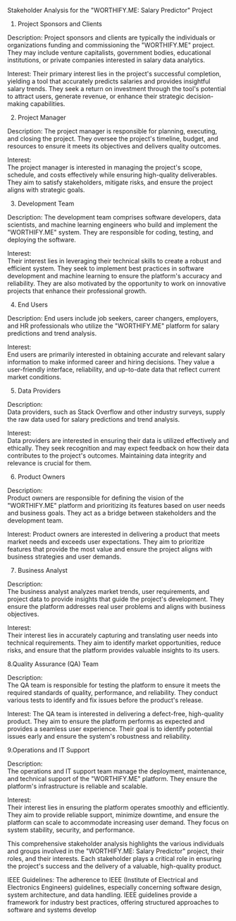 Stakeholder Analysis for the "WORTHIFY.ME: Salary Predictor" Project

1. Project Sponsors and Clients

Description:
Project sponsors and clients are typically the individuals or organizations funding and commissioning the "WORTHIFY.ME" project. They may include venture capitalists, government bodies, educational institutions, or private companies interested in salary data analytics.

Interest: 
Their primary interest lies in the project's successful completion, yielding a tool that accurately predicts salaries and provides insightful salary trends. They seek a return on investment through the tool's potential to attract users, generate revenue, or enhance their strategic decision-making capabilities.

2. Project Manager

Description: 
The project manager is responsible for planning, executing, and closing the project. They oversee the project's timeline, budget, and resources to ensure it meets its objectives and delivers quality outcomes.

Interest:  
The project manager is interested in managing the project's scope, schedule, and costs effectively while ensuring high-quality deliverables. They aim to satisfy stakeholders, mitigate risks, and ensure the project aligns with strategic goals.

3. Development Team

Description: 
The development team comprises software developers, data scientists, and machine learning engineers who build and implement the "WORTHIFY.ME" system. They are responsible for coding, testing, and deploying the software.

Interest:  
Their interest lies in leveraging their technical skills to create a robust and efficient system. They seek to implement best practices in software development and machine learning to ensure the platform's accuracy and reliability. They are also motivated by the opportunity to work on innovative projects that enhance their professional growth.

4. End Users

Description: 
End users include job seekers, career changers, employers, and HR professionals who utilize the "WORTHIFY.ME" platform for salary predictions and trend analysis.

Interest:  
End users are primarily interested in obtaining accurate and relevant salary information to make informed career and hiring decisions. They value a user-friendly interface, reliability, and up-to-date data that reflect current market conditions.

5. Data Providers

Description:  
Data providers, such as Stack Overflow and other industry surveys, supply the raw data used for salary predictions and trend analysis. 

Interest:  
Data providers are interested in ensuring their data is utilized effectively and ethically. They seek recognition and may expect feedback on how their data contributes to the project's outcomes. Maintaining data integrity and relevance is crucial for them.

6. Product Owners

Description:  
Product owners are responsible for defining the vision of the "WORTHIFY.ME" platform and prioritizing its features based on user needs and business goals. They act as a bridge between stakeholders and the development team.

Interest: 
Product owners are interested in delivering a product that meets market needs and exceeds user expectations. They aim to prioritize features that provide the most value and ensure the project aligns with business strategies and user demands.

7. Business Analyst

Description:  
The business analyst analyzes market trends, user requirements, and project data to provide insights that guide the project's development. They ensure the platform addresses real user problems and aligns with business objectives.

Interest:  
Their interest lies in accurately capturing and translating user needs into technical requirements. They aim to identify market opportunities, reduce risks, and ensure that the platform provides valuable insights to its users.

8.Quality Assurance (QA) Team

Description:  
The QA team is responsible for testing the platform to ensure it meets the required standards of quality, performance, and reliability. They conduct various tests to identify and fix issues before the product's release.

Interest: 
The QA team is interested in delivering a defect-free, high-quality product. They aim to ensure the platform performs as expected and provides a seamless user experience. Their goal is to identify potential issues early and ensure the system's robustness and reliability.

9.Operations and IT Support

Description:  
The operations and IT support team manage the deployment, maintenance, and technical support of the "WORTHIFY.ME" platform. They ensure the platform's infrastructure is reliable and scalable.

Interest:  
Their interest lies in ensuring the platform operates smoothly and efficiently. They aim to provide reliable support, minimize downtime, and ensure the platform can scale to accommodate increasing user demand. They focus on system stability, security, and performance.

This comprehensive stakeholder analysis highlights the various individuals and groups involved in the "WORTHIFY.ME: Salary Predictor" project, their roles, and their interests. Each stakeholder plays a critical role in ensuring the project's success and the delivery of a valuable, high-quality product.


IEEE Guidelines: The adherence to IEEE (Institute of Electrical and Electronics Engineers) guidelines, especially concerning software design, system architecture, and data handling. IEEE guidelines provide a framework for industry best practices, offering structured approaches to software and systems develop